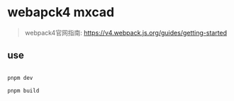 # webapck4 mxcad

> webpack4官网指南: <https://v4.webpack.js.org/guides/getting-started>

## use

```bash

pnpm dev

pnpm build

```

